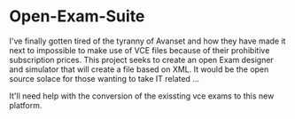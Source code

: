 # Open-Exam-Suite

I've finally gotten tired of the tyranny of Avanset and how they have made it next to impossible to make use of VCE files because of their prohibitive subscription prices. This project seeks to create an open Exam designer and simulator that will create a file based on XML. It would be the open source solace for those wanting to take IT related …


It'll need help with the conversion of the exissting vce exams to this new platform.
